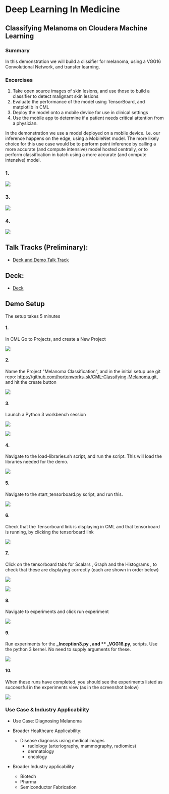 # Deep Learning In Medicine 
## Classifying Melanoma on Cloudera Machine Learning   


### Summary

In this demonstration we will build a clissifier for melanoma, using a VGG16 Convolutional Network, 
and transfer learning.  

### Excercises  

1. Take open source images of skin lesions, and use those to build a classifier to detect malignant skin lesions
2. Evaluate the performance of the model using TensorBoard, and matplotlib in CML
3. Deploy the model onto a mobile device for use in clinical settings
4. Use the mobile app to determine if a patient needs critical attention from a physician.  

In the demonstration we use a model deployed on a mobile device.  I.e. our inference 
happens on the edge, using a MobileNet model. The more likely choice for this use case would be to 
perform point inference by calling a more accurate (and compute intensive) model hosted centrally, 
or to perform classification in batch using a more accurate (and compute intensive) model.


### 1.

![](images/ISIC.PNG)

### 3.
![](images/TensorboardGraphs.PNG)


### 4.

![](images/Mobile.PNG)


## Talk Tracks (Preliminary):

- [Deck and Demo Talk Track](https://rebrand.ly/6t1d66b)


## Deck:

- [De](https://rebrand.ly/nrdz1m)[ck](https://rebrand.ly/nrdz1m)



## Demo Setup

The setup takes 5 minutes



#### 1. 

In CML Go to Projects, and create a New Project

 

![](images/CreateProject.PNG)

 


#### 2. 

Name the Project "Melanoma Classification", and in the initial setup use git repo: 
https://github.com/hortonworks-sk/CML-Classifying-Melanoma.git, 
and hit the create button



![](images/CreateProject2.PNG)



#### 3. 

Launch a Python 3 workbench session


![](images/OpenSession.PNG)

![](images/OpenSession2.PNG)


#### 4. 

Navigate to the load-libraries.sh script, and run the script. This will load the libraries needed for the demo.

![](images/InstallLibraries.PNG)

#### 5. 

Navigate to the start_tensorboard.py script, and run this.  


![](images/StartTensorboard.PNG)


#### 6.

Check that the Tensorboard link is displaying in CML and that tensorboard is running, by clicking the tensorboard link



![](images/OpenTensorboard.PNG)


#### 7. 

Click on the tensorboard tabs for Scalars , Graph and the Histograms , to check that these are displaying correctly (each are shown in order below)


![](images/TensorboardGraphs.PNG)

![](images/TensorboardHistograms.PNG)


#### 8. 

Navigate to experiments and click run experiment


![](images/Experiments.PNG)


#### 9. 

Run experiments for the **_Inception3.py , and ** _VGG16.py**, scripts.  Use the python 3 kernel. No need to supply arguments for these. 

![](images/Experiments-Inception.PNG)



#### 10. 

When these runs have completed, you should see the experiments listed as successful in the experiments view (as in the screenshot below)



![](images/Experiments-List.PNG)



### Use Case & Industry Applicability

- Use Case:  Diagnosing Melanoma
- Broader Healthcare Applicability:
  - Disease diagnosis using medical images
    - radiology (arteriography, mammography, radiomics)
    - dermatology
    - oncology

- Broader Industry applicability
  - Biotech
  - Pharma
  - Semiconductor Fabrication

